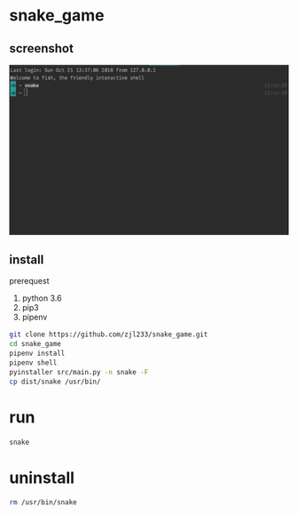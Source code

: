 # snake_game

## screenshot

![alt screenshot](images/snake_game.gif)

## install

prerequest

1. python 3.6
2. pip3
3. pipenv

```bash
git clone https://github.com/zjl233/snake_game.git
cd snake_game
pipenv install
pipenv shell
pyinstaller src/main.py -n snake -F
cp dist/snake /usr/bin/
```

# run

```bash
snake
```

# uninstall

```bash
rm /usr/bin/snake
```

